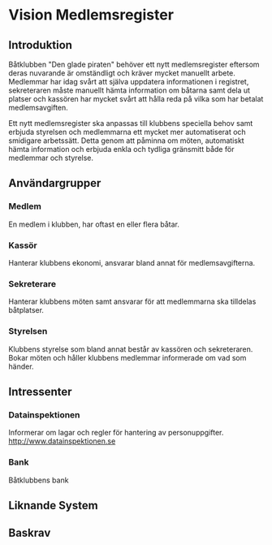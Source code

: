 # Vision Medlemsregister
## Introduktion
Båtklubben "Den glade piraten" behöver ett nytt medlemsregister eftersom deras nuvarande är omständligt och kräver mycket manuellt arbete. Medlemmar har idag svårt att själva uppdatera informationen i registret, sekreteraren måste manuellt hämta information om båtarna samt dela ut platser och kassören har mycket svårt att hålla reda på vilka som har betalat medlemsavgiften.

Ett nytt medlemsregister ska anpassas till klubbens speciella behov samt erbjuda styrelsen och medlemmarna ett mycket mer automatiserat och smidigare arbetssätt. Detta genom att påminna om möten, automatiskt hämta information och erbjuda enkla och tydliga gränsmitt både för medlemmar och styrelse.


## Användargrupper

### Medlem
En medlem i klubben, har oftast en eller flera båtar.

### Kassör
Hanterar klubbens ekonomi, ansvarar bland annat för medlemsavgifterna.

### Sekreterare
Hanterar klubbens möten samt ansvarar för att medlemmarna ska tilldelas båtplatser.

### Styrelsen
Klubbens styrelse som bland annat består av kassören och sekreteraren. Bokar möten och håller klubbens medlemmar informerade om vad som händer.

## Intressenter

### Datainspektionen
Informerar om lagar och regler för hantering av personuppgifter. <http://www.datainspektionen.se>

### Bank
Båtklubbens bank

## Liknande System

## Baskrav
